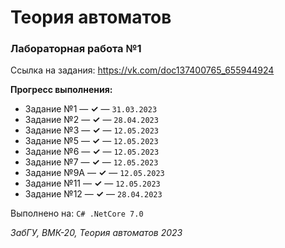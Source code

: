 # Теория автоматов 
### Лабораторная работа №1

Ссылка на задания: https://vk.com/doc137400765_655944924

**Прогресс выполнения:**
+ Задание №1 — **✓** — `31.03.2023`
+ Задание №2 — **✓** — `28.04.2023`
+ Задание №3 — **✓** — `12.05.2023`
+ Задание №5 — **✓** — `12.05.2023`
+ Задание №6 — **✓** — `12.05.2023`
+ Задание №7 — **✓** — `12.05.2023`
+ Задание №9А — **✓** — `12.05.2023`
+ Задание №11 — **✓** — `12.05.2023`
+ Задание №12 — **✓** — `28.04.2023`

Выполнено на: `C# .NetCore 7.0`

*ЗабГУ, ВМК-20, Теория автоматов 2023*
